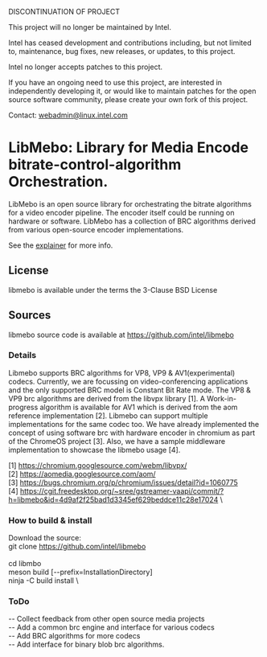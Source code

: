 DISCONTINUATION OF PROJECT

This project will no longer be maintained by Intel.

Intel has ceased development and contributions including, but not limited to, maintenance, bug fixes, new releases, or updates, to this project.  

Intel no longer accepts patches to this project.

If you have an ongoing need to use this project, are interested in independently developing it, or would like to maintain patches for the open source software community, please create your own fork of this project.  

Contact: webadmin@linux.intel.com
# LibMebo: Library for Media Encode bitrate-control-algorithm Orchestration.

LibMebo is an open source library for orchestrating the bitrate algorithms for a video encoder pipeline. The encoder itself could be running on hardware or software. LibMebo has a collection of BRC algorithms derived from various open-source encoder implementations.

See the [explainer](https://github.com/intel/libmebo/blob/master/explainer.md) for more info.

## License

libmebo is available under the terms the 3-Clause BSD License

## Sources

libmebo source code is available at <https://github.com/intel/libmebo>

### Details

Libmebo supports BRC algorithms for VP8, VP9 & AV1(experimental) codecs. Currently, we are focussing on video-conferencing applications and the only supported BRC model is Constant Bit Rate mode. The VP8 & VP9 brc algorithms are derived from the libvpx library [1]. A Work-in-progress algorithm is available for AV1 which is derived from the aom reference implementation [2]. Libmebo can support multiple implementations for the same codec too. We have already implemented the concept of using software brc with hardware encoder in chromium as part of the ChromeOS project [3]. Also, we have a sample middleware implementation to showcase the libmebo usage [4].

[1] https://chromium.googlesource.com/webm/libvpx/ \
[2] https://aomedia.googlesource.com/aom/ \
[3] https://bugs.chromium.org/p/chromium/issues/detail?id=1060775 \
[4] https://cgit.freedesktop.org/~sree/gstreamer-vaapi/commit/?h=libmebo&id=4d9af2f25bad1d3345ef629beddce11c28e17024 \

### How to build & install

Download the source: \
  git clone https://github.com/intel/libmebo \
\
cd libmbo\
meson build  [--prefix=InstallationDirectory] \
ninja -C build install \

### ToDo

-- Collect feedback from other open source media projects \
-- Add a common brc engine and interface for various codecs \
-- Add BRC algorithms for more codecs \
-- Add interface for binary blob brc algorithms.

